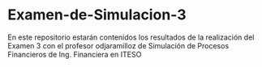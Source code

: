 # Examen-de-Simulacion-3
En este repositorio estarán contenidos los resultados de la realización del Examen 3 con el profesor odjaramilloz de Simulación de Procesos Financieros de Ing. Financiera en ITESO
